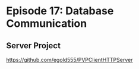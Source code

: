 # Episode 17: Database Communication

## Server Project
https://github.com/egold555/PVPClientHTTPServer